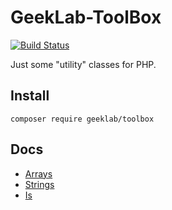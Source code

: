 # GeekLab-ToolBox
[![Build Status](https://travis-ci.com/ellisgl/GeekLab-ToolBox.svg?branch=release)](https://travis-ci.com/ellisgl/GeekLab-ToolBox)

Just some "utility" classes for PHP.


## Install
`composer require geeklab/toolbox`

## Docs
* [Arrays](docs/Arrays.md)
* [Strings](docs/Strings.md)
* [Is](docs/Is.md)
